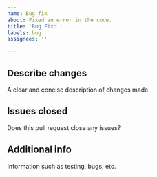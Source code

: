 ```yaml
---
name: Bug fix
about: Fixed an error in the code.
title: 'Bug Fix: '
labels: bug
assignees: ''

---
```


## Describe changes
A clear and concise description of changes made.

## Issues closed
Does this pull request close any issues?

## Additional info
Information such as testing, bugs, etc.
